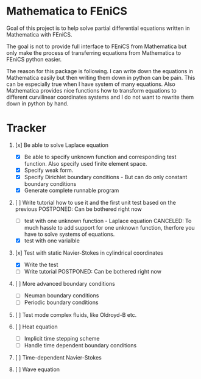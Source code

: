 # Mathematica to FEniCS

Goal of this project is to help solve partial differential equations written in Mathematica with FEniCS.

The goal is not to provide full interface to FEniCS from Mathematica but only make the process of transferring equations from Mathematica to FEniCS python easier.

The reason for this package is following. I can write down the equations in Mathematica easily but then writing them down in python can be pain. This can be especially true when I have system of many equations. Also Mathematica provides nice functions how to transform equations to different curvilinear coordinates systems and I do not want to rewrite them down in python by hand.



# Tracker


1. [x] Be able to solve Laplace equation
   - [x] Be able to specify unknown function and corresponding test function. Also specify used finite element space.
   - [x] Specify weak form.
   - [x] Specify Dirichlet boundary conditions - But can do only constant boundary conditions
   - [x] Generate complete runnable program

2. [ ] Write tutorial how to use it and the first unit test based on the previous
       POSTPONED: Can be bothered right now	
   - [ ] test with one unknown function - Laplace equation CANCELED: To much hassle to add support for one unknown function, therfore you have to solve systems of equations.
   - [x] test with one varialble

3. [x] Test with static Navier-Stokes in cylindrical coordinates
   - [x] Write the test
   - [ ] Write tutorial
         POSTPONED: Can be bothered right now		

4. [ ] More advanced boundary conditions
   - [ ] Neuman boundary conditions
   - [ ] Periodic boundary conditions

5. [ ] Test mode complex fluids, like Oldroyd-B etc.

6. [ ] Heat equation
   - [ ] Implicit time stepping scheme
   - [ ] Handle time dependent boundary conditions

7. [ ] Time-dependent Navier-Stokes

8. [ ] Wave equation


